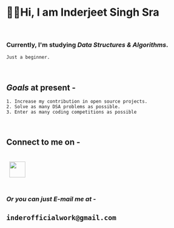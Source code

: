 # 🙋‍♂️Hi, I am __Inderjeet Singh Sra__ 

<br>

### Currently, I'm studying ***Data Structures & Algorithms***.

`Just a beginner.`

<br>

## *Goals* at present -  

    1. Increase my contribution in open source projects.
    2. Solve as many DSA problems as possible.
    3. Enter as many coding competitions as possible

<br>

## Connect to me on - 

<div style="height:0.5em"></div>

&nbsp; [<img src="https://content.linkedin.com/content/dam/me/business/en-us/amp/brand-site/v2/bg/LI-Bug.svg.original.svg" style="width:3em"/>](https://www.linkedin.com/in/inderjeetsinghsra/)

<div style="height:.5em"></div>

### _Or you can just **E-mail** me at -_ 
## `inderofficialwork@gmail.com`

<!---
inder-work-id/inder-work-id is a ✨ special ✨ repository because its `README.md` (this file) appears on your GitHub profile.
You can click the Preview link to take a look at your changes.
--->
